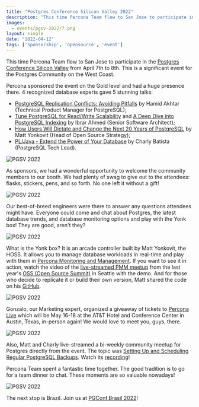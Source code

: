 ```yaml
---
title: "Postgres Conference Silicon Valley 2022"
description: "This time Percona Team flew to San Jose to participate in the Postgres Conference Silicon Valley from April 7th to 8th. This is a significant event for the Postgres Community on the West Coast. "
images:
  - events/pgsv-2022/7.png
layout: single
date: "2022-04-12"
tags: ['sponsorship', 'opensource', 'event']
---
```


This time Percona Team flew to San Jose to participate in the [Postgres Conference Silicon Valley](https://postgresconf.org/conferences/SV2022) from April 7th to 8th. This is a significant event for the Postgres Community on the West Coast. 

Percona sponsored the event on the Gold level and had a huge presence there. 4 recognized database experts gave 5 stunning talks:

* [PostgreSQL Replication Conflicts: Avoiding Pitfalls](https://postgresconf.org/conferences/SV2022/program/proposals/postgresql-replication-conflicts-avoiding-pitfalls) by Hamid Akhtar (Technical Product Manager for PostgreSQL);
* [Tune PostgreSQL for Read/Write Scalability](https://postgresconf.org/conferences/SV2022/program/proposals/tune-postgresql-for-read-write-scalability) and [A Deep Dive into PostgreSQL Indexing](https://postgresconf.org/conferences/SV2022/program/proposals/a-deep-dive-into-postgresql-indexing-563e1a79-a2f8-4fa3-8208-31cb030bd07e) by Ibrar Ahmed (Senior Software Architect);
* [How Users Will Dictate and Change the Next 20 Years of PostgreSQL](https://postgresconf.org/conferences/SV2022/program/proposals/postgresql-performance-tuning-8c2c185e-23b3-44f8-aa22-294616a0c2fb) by Matt Yonkovit (Head of Open Source Strategy);
* [PL/Java - Extend the Power of Your Database](https://postgresconf.org/conferences/SV2022/program/proposals/pl-java-extend-the-power-of-your-database) by Charly Batista (PostgreSQL Tech Lead).

![PGSV 2022](/events/pgsv-2022/1.jpg)

As sponsors, we had a wonderful opportunity to welcome the community members to our booth. We had plenty of swag to give out to the attendees: flasks, stickers, pens, and so forth. No one left it without a gift! 

![PGSV 2022](/events/pgsv-2022/4.jpg)

Our best-of-breed engineers were there to answer any questions attendees might have. Everyone could come and chat about Postgres, the latest database trends, and database monitoring options and play with the Yonk box! They are good, aren't they?

![PGSV 2022](/events/pgsv-2022/2.jpg)

What is the Yonk box? It is an arcade controller built by Matt Yonkovit, the HOSS. It allows you to manage database workloads in real-time and play with them in [Percona Monitoring and Management](https://www.percona.com/software/database-tools/percona-monitoring-and-management). If you want to see it in action, watch the video of the [live-streamed PMM meetup](https://percona.community/events/percona-meetups/percona-meetup-for-pmm-october-2021/) from the last year's [OSS (Open Source Summit)](https://percona.community/events/open-source-summit-seattle-2021/) in Seattle with the demo. And for those who decide to replicate it or build their own version, Matt shared the code on his [GitHub](https://github.com/TheYonk/os-db-json-tester).

![PGSV 2022](/events/pgsv-2022/3.jpg)

Gonzalo, our Marketing expert, organized a giveaway of tickets to [Percona Live](https://www.percona.com/live/conferences) which will be May 16-18 at the AT&T Hotel and Conference Center in Austin, Texas, in-person again! We would love to meet you, guys, there.

![PGSV 2022](/events/pgsv-2022/5.png)

Also, Matt and Charly live-streamed a bi-weekly community meetup for Postgres directly from the event. The topic was [Setting Up and Scheduling Regular PostgreSQL Backups](http://percona.community/events/streams-pg/2022-04-08-setting-up-and-scheduling-regular-postgresql-backups/). Watch its [recording](https://www.youtube.com/watch?v=3OeX-gsdwFc)!

Percona Team spent a fantastic time together. The good tradition is to go for a team dinner to chat. These moments are so valuable nowadays! 

![PGSV 2022](/events/pgsv-2022/6.jpg)

The next stop is Brazil. Join us at [PGConf.Brasil 2022](https://www.pgconf.com.br/2022/)!
